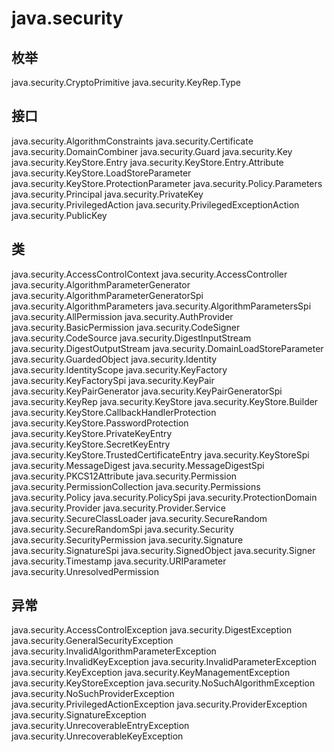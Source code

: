 # java.security

## 枚举

java.security.CryptoPrimitive
java.security.KeyRep.Type

## 接口

java.security.AlgorithmConstraints
java.security.Certificate
java.security.DomainCombiner
java.security.Guard
java.security.Key
java.security.KeyStore.Entry
java.security.KeyStore.Entry.Attribute
java.security.KeyStore.LoadStoreParameter
java.security.KeyStore.ProtectionParameter
java.security.Policy.Parameters
java.security.Principal
java.security.PrivateKey
java.security.PrivilegedAction<T>
java.security.PrivilegedExceptionAction<T>
java.security.PublicKey

## 类

java.security.AccessControlContext
java.security.AccessController
java.security.AlgorithmParameterGenerator
java.security.AlgorithmParameterGeneratorSpi
java.security.AlgorithmParameters
java.security.AlgorithmParametersSpi
java.security.AllPermission
java.security.AuthProvider
java.security.BasicPermission
java.security.CodeSigner
java.security.CodeSource
java.security.DigestInputStream
java.security.DigestOutputStream
java.security.DomainLoadStoreParameter
java.security.GuardedObject
java.security.Identity
java.security.IdentityScope
java.security.KeyFactory
java.security.KeyFactorySpi
java.security.KeyPair
java.security.KeyPairGenerator
java.security.KeyPairGeneratorSpi
java.security.KeyRep
java.security.KeyStore
java.security.KeyStore.Builder
java.security.KeyStore.CallbackHandlerProtection
java.security.KeyStore.PasswordProtection
java.security.KeyStore.PrivateKeyEntry
java.security.KeyStore.SecretKeyEntry
java.security.KeyStore.TrustedCertificateEntry
java.security.KeyStoreSpi
java.security.MessageDigest
java.security.MessageDigestSpi
java.security.PKCS12Attribute
java.security.Permission
java.security.PermissionCollection
java.security.Permissions
java.security.Policy
java.security.PolicySpi
java.security.ProtectionDomain
java.security.Provider
java.security.Provider.Service
java.security.SecureClassLoader
java.security.SecureRandom
java.security.SecureRandomSpi
java.security.Security
java.security.SecurityPermission
java.security.Signature
java.security.SignatureSpi
java.security.SignedObject
java.security.Signer
java.security.Timestamp
java.security.URIParameter
java.security.UnresolvedPermission

## 异常

java.security.AccessControlException
java.security.DigestException
java.security.GeneralSecurityException
java.security.InvalidAlgorithmParameterException
java.security.InvalidKeyException
java.security.InvalidParameterException
java.security.KeyException
java.security.KeyManagementException
java.security.KeyStoreException
java.security.NoSuchAlgorithmException
java.security.NoSuchProviderException
java.security.PrivilegedActionException
java.security.ProviderException
java.security.SignatureException
java.security.UnrecoverableEntryException
java.security.UnrecoverableKeyException




